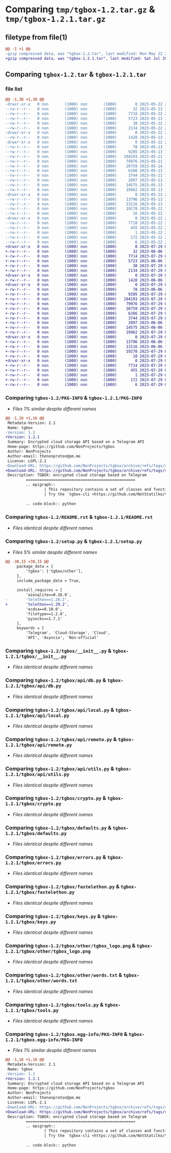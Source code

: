 # Comparing `tmp/tgbox-1.2.tar.gz` & `tmp/tgbox-1.2.1.tar.gz`

## filetype from file(1)

```diff
@@ -1 +1 @@
-gzip compressed data, was "tgbox-1.2.tar", last modified: Mon May 22 20:45:52 2023, max compression
+gzip compressed data, was "tgbox-1.2.1.tar", last modified: Sat Jul 29 07:47:51 2023, max compression
```

## Comparing `tgbox-1.2.tar` & `tgbox-1.2.1.tar`

### file list

```diff
@@ -1,30 +1,30 @@
-drwxr-xr-x   0 non       (1000) non       (1000)        0 2023-05-22 20:45:52.798249 tgbox-1.2/
--rw-r--r--   0 non       (1000) non       (1000)       32 2023-05-13 15:05:38.000000 tgbox-1.2/MANIFEST.in
--rw-r--r--   0 non       (1000) non       (1000)     7710 2023-05-22 20:45:52.798249 tgbox-1.2/PKG-INFO
--rw-r--r--   0 non       (1000) non       (1000)     5723 2023-05-13 15:05:38.000000 tgbox-1.2/README.rst
--rw-r--r--   0 non       (1000) non       (1000)       38 2023-05-22 20:45:52.798249 tgbox-1.2/setup.cfg
--rw-r--r--   0 non       (1000) non       (1000)     2134 2023-05-22 20:43:54.000000 tgbox-1.2/setup.py
-drwxr-xr-x   0 non       (1000) non       (1000)        0 2023-05-22 20:45:52.790248 tgbox-1.2/tgbox/
--rw-r--r--   0 non       (1000) non       (1000)     1428 2023-05-13 15:05:38.000000 tgbox-1.2/tgbox/__init__.py
-drwxr-xr-x   0 non       (1000) non       (1000)        0 2023-05-22 20:45:52.794248 tgbox-1.2/tgbox/api/
--rw-r--r--   0 non       (1000) non       (1000)       78 2023-05-13 15:05:38.000000 tgbox-1.2/tgbox/api/__init__.py
--rw-r--r--   0 non       (1000) non       (1000)     9285 2023-05-13 15:05:38.000000 tgbox-1.2/tgbox/api/db.py
--rw-r--r--   0 non       (1000) non       (1000)   104193 2023-05-21 15:40:55.000000 tgbox-1.2/tgbox/api/local.py
--rw-r--r--   0 non       (1000) non       (1000)    79976 2023-05-21 15:43:36.000000 tgbox-1.2/tgbox/api/remote.py
--rw-r--r--   0 non       (1000) non       (1000)    20759 2023-05-14 15:15:11.000000 tgbox-1.2/tgbox/api/utils.py
--rw-r--r--   0 non       (1000) non       (1000)     6266 2023-05-13 15:05:38.000000 tgbox-1.2/tgbox/crypto.py
--rw-r--r--   0 non       (1000) non       (1000)     3744 2023-05-21 15:21:29.000000 tgbox-1.2/tgbox/defaults.py
--rw-r--r--   0 non       (1000) non       (1000)     2097 2023-05-13 15:05:38.000000 tgbox-1.2/tgbox/errors.py
--rw-r--r--   0 non       (1000) non       (1000)    14575 2023-05-13 15:05:38.000000 tgbox-1.2/tgbox/fastelethon.py
--rw-r--r--   0 non       (1000) non       (1000)    19962 2023-05-13 15:05:38.000000 tgbox-1.2/tgbox/keys.py
-drwxr-xr-x   0 non       (1000) non       (1000)        0 2023-05-22 20:45:52.794248 tgbox-1.2/tgbox/other/
--rw-r--r--   0 non       (1000) non       (1000)    13796 2023-05-13 15:05:38.000000 tgbox-1.2/tgbox/other/tgbox_logo.png
--rw-r--r--   0 non       (1000) non       (1000)    13116 2023-05-13 15:05:38.000000 tgbox-1.2/tgbox/other/words.txt
--rw-r--r--   0 non       (1000) non       (1000)    19278 2023-05-22 18:58:07.000000 tgbox-1.2/tgbox/tools.py
--rw-r--r--   0 non       (1000) non       (1000)       16 2023-05-22 19:12:12.000000 tgbox-1.2/tgbox/version.py
-drwxr-xr-x   0 non       (1000) non       (1000)        0 2023-05-22 20:45:52.794248 tgbox-1.2/tgbox.egg-info/
--rw-r--r--   0 non       (1000) non       (1000)     7710 2023-05-22 20:45:52.000000 tgbox-1.2/tgbox.egg-info/PKG-INFO
--rw-r--r--   0 non       (1000) non       (1000)      455 2023-05-22 20:45:52.000000 tgbox-1.2/tgbox.egg-info/SOURCES.txt
--rw-r--r--   0 non       (1000) non       (1000)        1 2023-05-22 20:45:52.000000 tgbox-1.2/tgbox.egg-info/dependency_links.txt
--rw-r--r--   0 non       (1000) non       (1000)      172 2023-05-22 20:45:52.000000 tgbox-1.2/tgbox.egg-info/requires.txt
--rw-r--r--   0 non       (1000) non       (1000)        6 2023-05-22 20:45:52.000000 tgbox-1.2/tgbox.egg-info/top_level.txt
+drwxr-xr-x   0 non       (1000) non       (1000)        0 2023-07-29 07:47:51.006202 tgbox-1.2.1/
+-rw-r--r--   0 non       (1000) non       (1000)       32 2023-06-06 14:07:12.000000 tgbox-1.2.1/MANIFEST.in
+-rw-r--r--   0 non       (1000) non       (1000)     7714 2023-07-29 07:47:51.006202 tgbox-1.2.1/PKG-INFO
+-rw-r--r--   0 non       (1000) non       (1000)     5723 2023-06-06 14:07:12.000000 tgbox-1.2.1/README.rst
+-rw-r--r--   0 non       (1000) non       (1000)       38 2023-07-29 07:47:51.006202 tgbox-1.2.1/setup.cfg
+-rw-r--r--   0 non       (1000) non       (1000)     2134 2023-07-29 07:27:27.000000 tgbox-1.2.1/setup.py
+drwxr-xr-x   0 non       (1000) non       (1000)        0 2023-07-29 07:47:50.982200 tgbox-1.2.1/tgbox/
+-rw-r--r--   0 non       (1000) non       (1000)     1428 2023-06-06 14:07:10.000000 tgbox-1.2.1/tgbox/__init__.py
+drwxr-xr-x   0 non       (1000) non       (1000)        0 2023-07-29 07:47:50.998201 tgbox-1.2.1/tgbox/api/
+-rw-r--r--   0 non       (1000) non       (1000)       78 2023-06-06 14:07:11.000000 tgbox-1.2.1/tgbox/api/__init__.py
+-rw-r--r--   0 non       (1000) non       (1000)     9285 2023-07-29 07:26:18.000000 tgbox-1.2.1/tgbox/api/db.py
+-rw-r--r--   0 non       (1000) non       (1000)   104193 2023-07-29 07:26:18.000000 tgbox-1.2.1/tgbox/api/local.py
+-rw-r--r--   0 non       (1000) non       (1000)    79976 2023-07-29 07:26:18.000000 tgbox-1.2.1/tgbox/api/remote.py
+-rw-r--r--   0 non       (1000) non       (1000)    20759 2023-07-29 07:26:18.000000 tgbox-1.2.1/tgbox/api/utils.py
+-rw-r--r--   0 non       (1000) non       (1000)     6266 2023-07-29 07:26:18.000000 tgbox-1.2.1/tgbox/crypto.py
+-rw-r--r--   0 non       (1000) non       (1000)     3744 2023-07-29 07:26:18.000000 tgbox-1.2.1/tgbox/defaults.py
+-rw-r--r--   0 non       (1000) non       (1000)     2097 2023-06-06 14:07:10.000000 tgbox-1.2.1/tgbox/errors.py
+-rw-r--r--   0 non       (1000) non       (1000)    14575 2023-06-06 14:07:10.000000 tgbox-1.2.1/tgbox/fastelethon.py
+-rw-r--r--   0 non       (1000) non       (1000)    19962 2023-07-29 07:26:18.000000 tgbox-1.2.1/tgbox/keys.py
+drwxr-xr-x   0 non       (1000) non       (1000)        0 2023-07-29 07:47:51.002202 tgbox-1.2.1/tgbox/other/
+-rw-r--r--   0 non       (1000) non       (1000)    13796 2023-06-06 14:07:10.000000 tgbox-1.2.1/tgbox/other/tgbox_logo.png
+-rw-r--r--   0 non       (1000) non       (1000)    13116 2023-06-06 14:07:10.000000 tgbox-1.2.1/tgbox/other/words.txt
+-rw-r--r--   0 non       (1000) non       (1000)    19278 2023-07-29 07:26:18.000000 tgbox-1.2.1/tgbox/tools.py
+-rw-r--r--   0 non       (1000) non       (1000)       18 2023-07-29 07:37:16.000000 tgbox-1.2.1/tgbox/version.py
+drwxr-xr-x   0 non       (1000) non       (1000)        0 2023-07-29 07:47:50.982200 tgbox-1.2.1/tgbox.egg-info/
+-rw-r--r--   0 non       (1000) non       (1000)     7714 2023-07-29 07:47:50.000000 tgbox-1.2.1/tgbox.egg-info/PKG-INFO
+-rw-r--r--   0 non       (1000) non       (1000)      455 2023-07-29 07:47:50.000000 tgbox-1.2.1/tgbox.egg-info/SOURCES.txt
+-rw-r--r--   0 non       (1000) non       (1000)        1 2023-07-29 07:47:50.000000 tgbox-1.2.1/tgbox.egg-info/dependency_links.txt
+-rw-r--r--   0 non       (1000) non       (1000)      172 2023-07-29 07:47:50.000000 tgbox-1.2.1/tgbox.egg-info/requires.txt
+-rw-r--r--   0 non       (1000) non       (1000)        6 2023-07-29 07:47:50.000000 tgbox-1.2.1/tgbox.egg-info/top_level.txt
```

### Comparing `tgbox-1.2/PKG-INFO` & `tgbox-1.2.1/PKG-INFO`

 * *Files 1% similar despite different names*

```diff
@@ -1,16 +1,16 @@
 Metadata-Version: 2.1
 Name: tgbox
-Version: 1.2
+Version: 1.2.1
 Summary: Encrypted cloud storage API based on a Telegram API
 Home-page: https://github.com/NonProjects/tgbox
 Author: NonProjects
 Author-email: thenonproton@pm.me
 License: LGPL-2.1
-Download-URL: https://github.com/NonProjects/tgbox/archive/refs/tags/v1.2.tar.gz
+Download-URL: https://github.com/NonProjects/tgbox/archive/refs/tags/v1.2.1.tar.gz
 Description: TGBOX: encrypted cloud storage based on Telegram
         ================================================
         .. epigraph::
                 | This repository contains a set of classes and functions used to manage TGBOX.
                 | Try the `tgbox-cli <https://github.com/NotStatilko/tgbox-cli>`__  if you're interested in working implementation!
         
         .. code-block:: python
```

### Comparing `tgbox-1.2/README.rst` & `tgbox-1.2.1/README.rst`

 * *Files identical despite different names*

### Comparing `tgbox-1.2/setup.py` & `tgbox-1.2.1/setup.py`

 * *Files 5% similar despite different names*

```diff
@@ -30,15 +30,15 @@
     package_data = {
         'tgbox': ['tgbox/other'],
     },
     include_package_data = True,
 
     install_requires = [
         'aiosqlite==0.18.0',
-        'telethon==1.28.2',
+        'telethon==1.29.2',
         'ecdsa==0.18.0',
         'filetype==1.2.0',
         'pysocks==1.7.1'
     ],
     keywords = [
         'Telegram', 'Cloud-Storage', 'Cloud',
         'API', 'Asyncio', 'Non-official'
```

### Comparing `tgbox-1.2/tgbox/__init__.py` & `tgbox-1.2.1/tgbox/__init__.py`

 * *Files identical despite different names*

### Comparing `tgbox-1.2/tgbox/api/db.py` & `tgbox-1.2.1/tgbox/api/db.py`

 * *Files identical despite different names*

### Comparing `tgbox-1.2/tgbox/api/local.py` & `tgbox-1.2.1/tgbox/api/local.py`

 * *Files identical despite different names*

### Comparing `tgbox-1.2/tgbox/api/remote.py` & `tgbox-1.2.1/tgbox/api/remote.py`

 * *Files identical despite different names*

### Comparing `tgbox-1.2/tgbox/api/utils.py` & `tgbox-1.2.1/tgbox/api/utils.py`

 * *Files identical despite different names*

### Comparing `tgbox-1.2/tgbox/crypto.py` & `tgbox-1.2.1/tgbox/crypto.py`

 * *Files identical despite different names*

### Comparing `tgbox-1.2/tgbox/defaults.py` & `tgbox-1.2.1/tgbox/defaults.py`

 * *Files identical despite different names*

### Comparing `tgbox-1.2/tgbox/errors.py` & `tgbox-1.2.1/tgbox/errors.py`

 * *Files identical despite different names*

### Comparing `tgbox-1.2/tgbox/fastelethon.py` & `tgbox-1.2.1/tgbox/fastelethon.py`

 * *Files identical despite different names*

### Comparing `tgbox-1.2/tgbox/keys.py` & `tgbox-1.2.1/tgbox/keys.py`

 * *Files identical despite different names*

### Comparing `tgbox-1.2/tgbox/other/tgbox_logo.png` & `tgbox-1.2.1/tgbox/other/tgbox_logo.png`

 * *Files identical despite different names*

### Comparing `tgbox-1.2/tgbox/other/words.txt` & `tgbox-1.2.1/tgbox/other/words.txt`

 * *Files identical despite different names*

### Comparing `tgbox-1.2/tgbox/tools.py` & `tgbox-1.2.1/tgbox/tools.py`

 * *Files identical despite different names*

### Comparing `tgbox-1.2/tgbox.egg-info/PKG-INFO` & `tgbox-1.2.1/tgbox.egg-info/PKG-INFO`

 * *Files 1% similar despite different names*

```diff
@@ -1,16 +1,16 @@
 Metadata-Version: 2.1
 Name: tgbox
-Version: 1.2
+Version: 1.2.1
 Summary: Encrypted cloud storage API based on a Telegram API
 Home-page: https://github.com/NonProjects/tgbox
 Author: NonProjects
 Author-email: thenonproton@pm.me
 License: LGPL-2.1
-Download-URL: https://github.com/NonProjects/tgbox/archive/refs/tags/v1.2.tar.gz
+Download-URL: https://github.com/NonProjects/tgbox/archive/refs/tags/v1.2.1.tar.gz
 Description: TGBOX: encrypted cloud storage based on Telegram
         ================================================
         .. epigraph::
                 | This repository contains a set of classes and functions used to manage TGBOX.
                 | Try the `tgbox-cli <https://github.com/NotStatilko/tgbox-cli>`__  if you're interested in working implementation!
         
         .. code-block:: python
```

